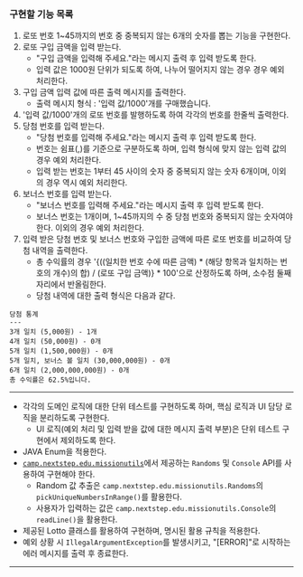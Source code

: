### 구현할 기능 목록
1. 로또 번호 1~45까지의 번호 중 중복되지 않는 6개의 숫자를 뽑는 기능을 구현한다.   
2. 로또 구입 금액을 입력 받는다.
    * "구입 금액을 입력해 주세요."라는 메시지 출력 후 입력 받도록 한다.
    * 입력 값은 1000원 단위가 되도록 하여, 나누어 떨어지지 않는 경우 경우 예외 처리한다.   
3. 구입 금액 입력 값에 따른 출력 메시지를 출력한다.
    * 출력 메시지 형식 : '입력 값/1000'개를 구매했습니다.
4. '입력 값/1000'개의 로또 번호를 발행하도록 하여 각각의 번호를 한줄씩 출력한다.   
5. 당첨 번호를 입력 받는다.
    * "당첨 번호를 입력해 주세요."라는 메시지 출력 후 입력 받도록 한다.
    * 번호는 쉼표(,)를 기준으로 구분하도록 하며, 입력 형식에 맞지 않는 입력 값의 경우 예외 처리한다.
    * 입력 받는 번호는 1부터 45 사이의 숫자 중 중복되지 않는 숫자 6개이며, 이외의 경우 역시 예외 처리한다.   
6. 보너스 번호를 입력 받는다.
    * "보너스 번호를 입력해 주세요."라는 메시지 출력 후 입력 받도록 한다.
    * 보너스 번호는 1개이며, 1~45까지의 수 중 당첨 번호와 중복되지 않는 숫자여야 한다. 이외의 경우 예외 처리한다.   
7. 입력 받은 당첨 번호 및 보너스 번호와 구입한 금액에 따른 로또 번호를 비교하여 당첨 내역을 출력한다.
    * 총 수익률의 경우 '{((일치한 번호 수에 따른 금액) * (해당 항목과 일치하는 번호의 개수)의 합) / (로또 구입 금액)} * 100'으로 산정하도록 하며, 
    소수점 둘째 자리에서 반올림한다.
    * 당첨 내역에 대한 출력 형식은 다음과 같다.   
    
  
  ```
  당첨 통계
  ---
  3개 일치 (5,000원) - 1개
  4개 일치 (50,000원) - 0개
  5개 일치 (1,500,000원) - 0개
  5개 일치, 보너스 볼 일치 (30,000,000원) - 0개
  6개 일치 (2,000,000,000원) - 0개
  총 수익률은 62.5%입니다.
  ```
   
---
   
* 각각의 도메인 로직에 대한 단위 테스트를 구현하도록 하며, 핵심 로직과 UI 담당 로직을 분리하도록 구현한다.
  + UI 로직(예외 처리 및 입력 받을 값에 대한 메시지 출력 부분)은 단위 테스트 구현에서 제외하도록 한다.
* JAVA Enum을 적용한다.
* [`camp.nextstep.edu.missionutils`](https://github.com/woowacourse-projects/mission-utils)에서 제공하는 `Randoms` 및 `Console` API를 사용하여 구현해야 한다.
    - Random 값 추출은 `camp.nextstep.edu.missionutils.Randoms`의 `pickUniqueNumbersInRange()`를 활용한다.
    - 사용자가 입력하는 값은 `camp.nextstep.edu.missionutils.Console`의 `readLine()`을 활용한다.
* 제공된 Lotto 클래스를 활용하여 구현하며, 명시된 활용 규칙을 적용한다.
* 예외 상황 시 `IllegalArgumentException`를 발생시키고, "[ERROR]"로 시작하는 에러 메시지를 출력 후 종료한다.
   
---
